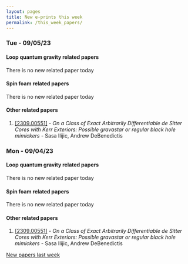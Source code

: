 ```yaml
---
layout: pages
title: New e-prints this week
permalink: /this_week_papers/
---
```




### Tue - 09/05/23

#### Loop quantum gravity related papers

There is no new related paper today 

#### Spin foam related papers

There is no new related paper today 



#### Other related papers

1. [[2309.00551]](https://arxiv.org/abs/2309.00551) - *On a Class of Exact Arbitrarily Differentiable de Sitter Cores with Kerr  Exteriors: Possible gravastar or regular black hole mimickers* - Sasa Ilijic, Andrew DeBenedictis



### Mon - 09/04/23

#### Loop quantum gravity related papers

There is no new related paper today 

#### Spin foam related papers

There is no new related paper today 



#### Other related papers

1. [[2309.00551]](https://arxiv.org/abs/2309.00551) - *On a Class of Exact Arbitrarily Differentiable de Sitter Cores with Kerr  Exteriors: Possible gravastar or regular black hole mimickers* - Sasa Ilijic, Andrew DeBenedictis






[New papers last week]({{site.url}}/archived/weekly/pre-prints/2023/09/04/archived_weekly_papers.html)